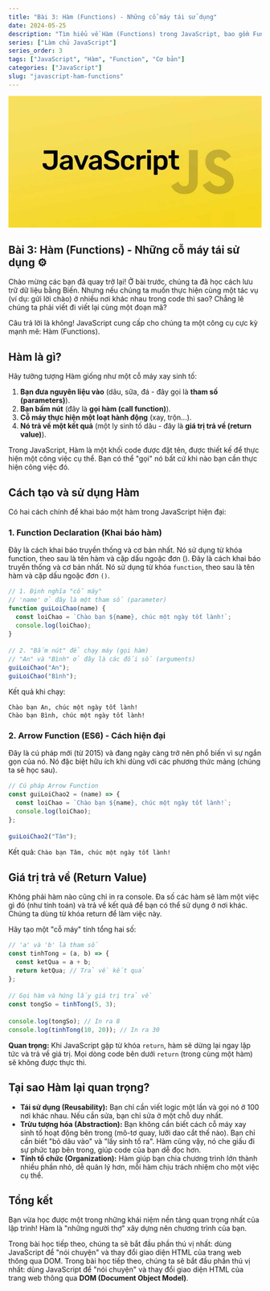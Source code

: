 ```yaml
---
title: "Bài 3: Hàm (Functions) - Những cỗ máy tái sử dụng"
date: 2024-05-25
description: "Tìm hiểu về Hàm (Functions) trong JavaScript, bao gồm Function Declaration và Arrow Function, cách sử dụng tham số và giá trị trả về (return)."
series: ["Làm chủ JavaScript"]
series_order: 3
tags: ["JavaScript", "Hàm", "Function", "Cơ bản"]
categories: ["JavaScript"]
slug: "javascript-ham-functions"
---
```


![Javascript logo](javascript.png)

## Bài 3: Hàm (Functions) - Những cỗ máy tái sử dụng ⚙️

Chào mừng các bạn đã quay trở lại! Ở bài trước, chúng ta đã học cách lưu trữ dữ liệu bằng Biến. Nhưng nếu chúng ta muốn thực hiện cùng một tác vụ (ví dụ: gửi lời chào) ở nhiều nơi khác nhau trong code thì sao? Chẳng lẽ chúng ta phải viết đi viết lại cùng một đoạn mã?

Câu trả lời là không! JavaScript cung cấp cho chúng ta một công cụ cực kỳ mạnh mẽ: Hàm (Functions).

## Hàm là gì?

Hãy tưởng tượng Hàm giống như một cỗ máy xay sinh tố:

1.  **Bạn đưa nguyên liệu vào** (dâu, sữa, đá - đây gọi là **tham số (parameters)**).
2.  **Bạn bấm nút** (đây là **gọi hàm (call function)**).
3.  **Cỗ máy thực hiện một loạt hành động** (xay, trộn...).
4.  **Nó trả về một kết quả** (một ly sinh tố dâu - đây là **giá trị trả về (return value)**).

Trong JavaScript, Hàm là một khối code được đặt tên, được thiết kế để thực hiện một công việc cụ thể. Bạn có thể "gọi" nó bất cứ khi nào bạn cần thực hiện công việc đó.

## Cách tạo và sử dụng Hàm

Có hai cách chính để khai báo một hàm trong JavaScript hiện đại:

### 1. Function Declaration (Khai báo hàm)

Đây là cách khai báo truyền thống và cơ bản nhất. Nó sử dụng từ khóa function, theo sau là tên hàm và cặp dấu ngoặc đơn ().
Đây là cách khai báo truyền thống và cơ bản nhất. Nó sử dụng từ khóa `function`, theo sau là tên hàm và cặp dấu ngoặc đơn `()`.

```javascript
// 1. Định nghĩa "cỗ máy"
// 'name' ở đây là một tham số (parameter)
function guiLoiChao(name) {
  const loiChao = `Chào bạn ${name}, chúc một ngày tốt lành!`;
  console.log(loiChao);
}

// 2. "Bấm nút" để chạy máy (gọi hàm)
// "An" và "Bình" ở đây là các đối số (arguments)
guiLoiChao("An");
guiLoiChao("Bình");
```

Kết quả khi chạy:

```plaintext
Chào bạn An, chúc một ngày tốt lành!
Chào bạn Bình, chúc một ngày tốt lành!
```

### 2. Arrow Function (ES6) - Cách hiện đại

Đây là cú pháp mới (từ 2015) và đang ngày càng trở nên phổ biến vì sự ngắn gọn của nó. Nó đặc biệt hữu ích khi dùng với các phương thức mảng (chúng ta sẽ học sau).

```javascript
// Cú pháp Arrow Function
const guiLoiChao2 = (name) => {
  const loiChao = `Chào bạn ${name}, chúc một ngày tốt lành!`;
  console.log(loiChao);
};

guiLoiChao2("Tâm");
```

Kết quả: `Chào bạn Tâm, chúc một ngày tốt lành!`

## Giá trị trả về (Return Value)

Không phải hàm nào cũng chỉ in ra console. Đa số các hàm sẽ làm một việc gì đó (như tính toán) và trả về kết quả để bạn có thể sử dụng ở nơi khác. Chúng ta dùng từ khóa return để làm việc này.

Hãy tạo một "cỗ máy" tính tổng hai số:

```javascript
// 'a' và 'b' là tham số
const tinhTong = (a, b) => {
  const ketQua = a + b;
  return ketQua; // Trả về kết quả
};

// Gọi hàm và hứng lấy giá trị trả về
const tongSo = tinhTong(5, 3);

console.log(tongSo); // In ra 8
console.log(tinhTong(10, 20)); // In ra 30
```

**Quan trọng:** Khi JavaScript gặp từ khóa `return`, hàm sẽ dừng lại ngay lập tức và trả về giá trị. Mọi dòng code bên dưới `return` (trong cùng một hàm) sẽ không được thực thi.

## Tại sao Hàm lại quan trọng?

- **Tái sử dụng (Reusability):** Bạn chỉ cần viết logic một lần và gọi nó ở 100 nơi khác nhau. Nếu cần sửa, bạn chỉ sửa ở một chỗ duy nhất.
- **Trừu tượng hóa (Abstraction):** Bạn không cần biết cách cỗ máy xay sinh tố hoạt động bên trong (mô-tơ quay, lưỡi dao cắt thế nào). Bạn chỉ cần biết "bỏ dâu vào" và "lấy sinh tố ra". Hàm cũng vậy, nó che giấu đi sự phức tạp bên trong, giúp code của bạn dễ đọc hơn.
- **Tính tổ chức (Organization):** Hàm giúp bạn chia chương trình lớn thành nhiều phần nhỏ, dễ quản lý hơn, mỗi hàm chịu trách nhiệm cho một việc cụ thể.

## Tổng kết

Bạn vừa học được một trong những khái niệm nền tảng quan trọng nhất của lập trình! Hàm là "những người thợ" xây dựng nên chương trình của bạn.

Trong bài học tiếp theo, chúng ta sẽ bắt đầu phần thú vị nhất: dùng JavaScript để "nói chuyện" và thay đổi giao diện HTML của trang web thông qua DOM.
Trong bài học tiếp theo, chúng ta sẽ bắt đầu phần thú vị nhất: dùng JavaScript để "nói chuyện" và thay đổi giao diện HTML của trang web thông qua **DOM (Document Object Model)**.
